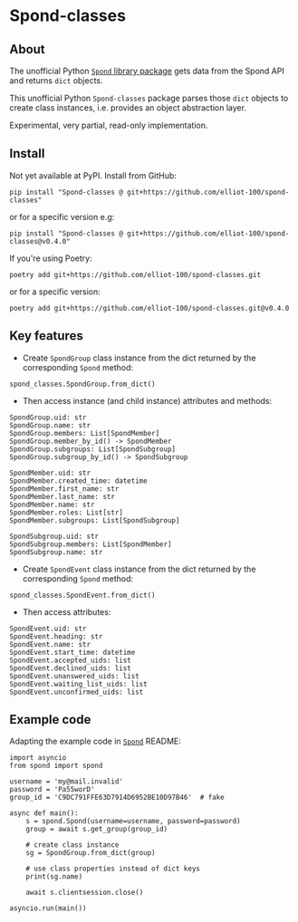 # Spond-classes

## About

The unofficial Python [`Spond` library package](https://github.com/Olen/Spond/) gets
data from the Spond  API and returns `dict` objects.

This unofficial Python `Spond-classes` package parses those `dict` objects to create
class instances, i.e. provides an object abstraction layer.

Experimental, very partial, read-only implementation.

## Install

Not yet available at PyPI. Install from GitHub:

`
pip install "Spond-classes @ git+https://github.com/elliot-100/spond-classes"
`

or for a specific version e.g:

`
pip install "Spond-classes @ git+https://github.com/elliot-100/spond-classes@v0.4.0"
`

If you're using Poetry:

`
poetry add git+https://github.com/elliot-100/spond-classes.git
`

or for a specific version:

`
poetry add git+https://github.com/elliot-100/spond-classes.git@v0.4.0
`

## Key features

* Create `SpondGroup` class instance from the dict returned by the corresponding `Spond`
method:

```
spond_classes.SpondGroup.from_dict()
```

* Then access instance (and child instance) attributes and methods: 

```
SpondGroup.uid: str
SpondGroup.name: str
SpondGroup.members: List[SpondMember]
SpondGroup.member_by_id() -> SpondMember
SpondGroup.subgroups: List[SpondSubgroup]
SpondGroup.subgroup_by_id() -> SpondSubgroup

SpondMember.uid: str
SpondMember.created_time: datetime
SpondMember.first_name: str
SpondMember.last_name: str
SpondMember.name: str
SpondMember.roles: List[str]
SpondMember.subgroups: List[SpondSubgroup]

SpondSubgroup.uid: str
SpondSubgroup.members: List[SpondMember]
SpondSubgroup.name: str
```
* Create `SpondEvent` class instance from the dict returned by the corresponding `Spond`
method:

```
spond_classes.SpondEvent.from_dict()
```

* Then access attributes:

```
SpondEvent.uid: str
SpondEvent.heading: str
SpondEvent.name: str
SpondEvent.start_time: datetime
SpondEvent.accepted_uids: list
SpondEvent.declined_uids: list
SpondEvent.unanswered_uids: list
SpondEvent.waiting_list_uids: list
SpondEvent.unconfirmed_uids: list
```
## Example code

Adapting the example code in [`Spond`](https://github.com/Olen/Spond/) README:

```
import asyncio
from spond import spond

username = 'my@mail.invalid'
password = 'Pa55worD'
group_id = 'C9DC791FFE63D7914D6952BE10D97B46'  # fake 

async def main():
    s = spond.Spond(username=username, password=password)
    group = await s.get_group(group_id)
    
    # create class instance
    sg = SpondGroup.from_dict(group)
    
    # use class properties instead of dict keys
    print(sg.name)
    
    await s.clientsession.close()

asyncio.run(main())
```
